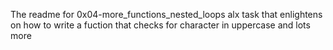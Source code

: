 The readme for 0x04-more_functions_nested_loops alx task that enlightens on how to write a fuction that checks for character in uppercase and lots more
